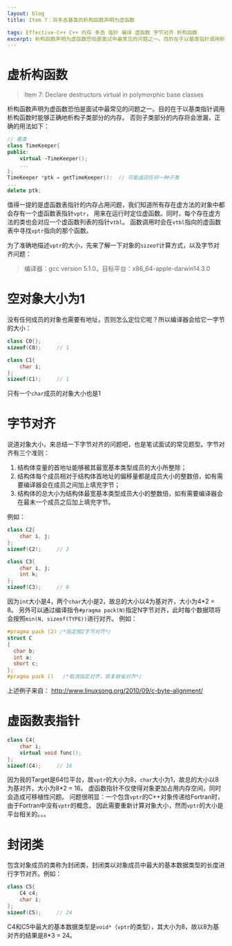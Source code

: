 ```yaml
---
layout: blog
title: Item 7：将多态基类的析构函数声明为虚函数

tags: Effective-C++ C++ 内存 多态 指针 编译 虚函数 字节对齐 析构函数
excerpt: 析构函数声明为虚函数恐怕是面试中最常见的问题之一。目的在于以基类指针调用析构函数时能够正确地析构子类部分的内存。
---
```


# 虚析构函数

> Item 7: Declare destructors virtual in polymorphic base classes

析构函数声明为虚函数恐怕是面试中最常见的问题之一。目的在于以基类指针调用析构函数时能够正确地析构子类部分的内存。
否则子类部分的内存将会泄漏，正确的用法如下：

```cpp
// 基类
class TimeKeeper{
public:
    virtual ~TimeKeeper();
    ...
};
TimeKeeper *ptk = getTimeKeeper():  // 可能返回任何一种子类
...
delete ptk;
```

值得一提的是虚函数表指针的内存占用问题，我们知道所有存在虚方法的对象中都会存有一个虚函数表指针`vptr`，
用来在运行时定位虚函数。同时，每个存在虚方法的类也会对应一个虚函数列表的指针`vtbl`。
函数调用时会在`vtbl`指向的虚函数表中寻找`vptr`指向的那个函数。

为了准确地描述`vptr`的大小，先来了解一下对象的`sizeof`计算方式，以及字节对齐问题：

> 编译器：gcc version 5.1.0，目标平台：x86_64-apple-darwin14.3.0

<!--more-->

# 空对象大小为1

没有任何成员的对象也需要有地址，否则怎么定位它呢？所以编译器会给它一字节的大小：

```cpp
class C0{};     
sizeof(C0);     // 1

class C1{
    char i;     
};
sizeof(C1);     // 1
```

只有一个`char`成员的对象大小也是1

# 字节对齐

说道对象大小，来总结一下字节对齐的问题吧，也是笔试面试的常见题型。字节对齐有三个准则：

1. 结构体变量的首地址能够被其最宽基本类型成员的大小所整除；
2. 结构体每个成员相对于结构体首地址的偏移量都是成员大小的整数倍，如有需要编译器会在成员之间加上填充字节；
3. 结构体的总大小为结构体最宽基本类型成员大小的整数倍，如有需要编译器会在最末一个成员之后加上填充字节。

例如：

```cpp
class C2{
    char i, j;     
};
sizeof(C2);     // 2

class C3{
    char i, j;
    int k;
};
sizeof(C3);     // 8
```

因为`int`大小是4，两个`char`大小是2，故总的大小以4为基对齐，大小为4*2 = 8。
另外可以通过编译指令`#pragma pack(N)`指定N字节对齐，此时每个数据项将会按照`min(N, sizeof(TYPE))`进行对齐。
例如：

```cpp
#pragma pack (2) /*指定按2字节对齐*/
struct C
{
  char b;
  int a;
  short c;
};
#pragma pack ()   /*取消指定对齐，恢复缺省对齐*/
```

上述例子来自： http://www.linuxsong.org/2010/09/c-byte-alignment/

# 虚函数表指针

```cpp
class C4{
    char i;
    virtual void func();
};
sizeof(C4);     // 16
```

因为我的Target是64位平台，故`vptr`的大小为8，`char`大小为1，故总的大小以8为基对齐，大小为8*2 = 16。
虚函数指针不仅使得对象更加占用内存空间，同时会造成可移植性问题。
问题很明显：一个包含`vptr`的C++对象传递给Fortran时，由于Fortran中没有`vptr`的概念，
因此需要重新计算对象大小，然而`vptr`的大小是平台相关的。。。

# 封闭类

包含对象成员的类称为封闭类，封闭类以对象成员中最大的基本数据类型的长度进行字节对齐。例如：

```cpp
class C5{
    C4 c4;
    char i;
};
sizeof(C5);     // 24
```

C4和C5中最大的基本数据类型是`void*`（`vptr`的类型），其大小为8，故以8为基对齐的结果是8*3 = 24。
